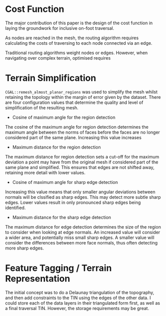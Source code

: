 # Cost Function
The major contribution of this paper is the design of the cost function in laying the groundwork for inclusive on-foot traversal. 

As nodes are reached in the mesh, the routing algorithm requires calculating the costs of traversing to each node connected via an edge.

Traditional routing algorithms weight nodes or edges. However, when navigating over complex terrain, optimised requires

# Terrain Simplification
`CGAL::remesh_almost_planar_regions` was used to simplify the mesh whilst retaining the topology within the margin of error given by the dataset. There are four configuration values that determine the quality and level of simplification of the resulting mesh.

- Cosine of maximum angle for the region detection

The cosine of the maximum angle for region detection determines the maximum angle between the norms of faces before the faces are no longer considered part of the same plane. Increasing this value increases 

- Maximum distance for the region detection

The maximum distance for region detection sets a cut-off for the maximum deviation a point may have from the original mesh if considered part of the same plane and simplified.  This ensures that edges are not shifted away, retaining more detail with lower values.

- Cosine of maximum angle for sharp edge detection

Increasing this value means that only smaller angular deviations between normals will be clssified as sharp edges. This may detect more subtle sharp edges. Lower values result in only pronounced sharp edges being identified.

- Maximum distance for the sharp edge detection

The maximum distance for edge detection determines the size of the region to consider when looking at edge normals. An increased value will consider a wider area, and potentially miss small sharp edges. A smaller value will consider the differences between more face normals, thus often detecting more sharp edges.

# Feature Tagging / Terrain Representation

The initial concept was to do a Delaunay triangulation of the topography, and then add constraints to the TIN using the edges of the other data. I could store each of the data layers in their triangulated form first, as well as a final traversal TIN. However, the storage requirements may be great.